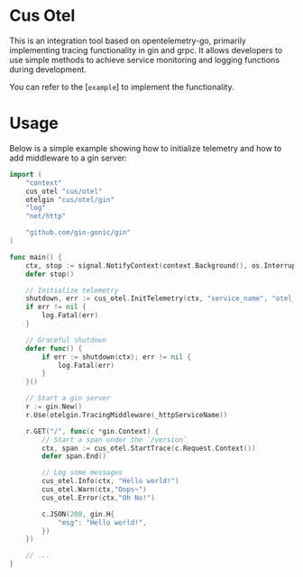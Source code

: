 # Cus Otel

This is an integration tool based on opentelemetry-go, primarily implementing tracing functionality in gin and grpc.
It allows developers to use simple methods to achieve service monitoring and logging functions during development.

You can refer to the [`example`] to implement the functionality.

# Usage

Below is a simple example showing how to initialize telemetry and how to add middleware to a gin server:

```go
import (
	"context"
	cus_otel "cus/otel"
	otelgin "cus/otel/gin"
	"log"
	"net/http"

	"github.com/gin-gonic/gin"
)

func main() {
	ctx, stop := signal.NotifyContext(context.Background(), os.Interrupt)
	defer stop()

    // Initialize telemetry
	shutdown, err := cus_otel.InitTelemetry(ctx, "service_name", "otel_collector_url")
	if err != nil {
		log.Fatal(err)
	}

	// Graceful shutdown
	defer func() {
		if err := shutdown(ctx); err != nil {
			log.Fatal(err)
		}
	}()

    // Start a gin server
    r := gin.New()
	r.Use(otelgin.TracingMiddleware(_httpServiceName))

	r.GET("/", func(c *gin.Context) {
        // Start a span under the `/version`
		ctx, span := cus_otel.StartTrace(c.Request.Context())
		defer span.End()

        // Log some messages
		cus_otel.Info(ctx, "Hello world!")
        cus_otel.Warn(ctx,"Oops~")
        cus_otel.Error(ctx,"Oh No!")

		c.JSON(200, gin.H{
			"msg": "Hello world!",
		})
	})

    // ...
}
```